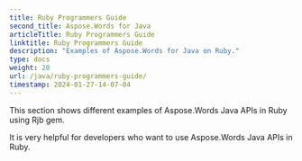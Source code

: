 ```yaml
---
title: Ruby Programmers Guide
second_title: Aspose.Words for Java
articleTitle: Ruby Programmers Guide
linktitle: Ruby Programmers Guide
description: "Examples of Aspose.Words for Java on Ruby."
type: docs
weight: 20
url: /java/ruby-programmers-guide/
timestamp: 2024-01-27-14-07-04
---
```


This section shows different examples of Aspose.Words Java APIs in Ruby using Rjb gem.

It is very helpful for developers who want to use Aspose.Words Java APIs in Ruby.
